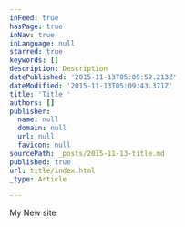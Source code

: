 ```yaml
---
inFeed: true
hasPage: true
inNav: true
inLanguage: null
starred: true
keywords: []
description: Description
datePublished: '2015-11-13T05:09:59.213Z'
dateModified: '2015-11-13T05:09:43.371Z'
title: 'Title '
authors: []
publisher:
  name: null
  domain: null
  url: null
  favicon: null
sourcePath: _posts/2015-11-13-title.md
published: true
url: title/index.html
_type: Article

---
```

My New site